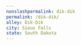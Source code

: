 ```yaml
---
﻿nonslashpermalink: dik-dik
permalink: /dik-dik/
alley: Dik-Dik
city: Sioux Falls
state: South Dakota
---
```

